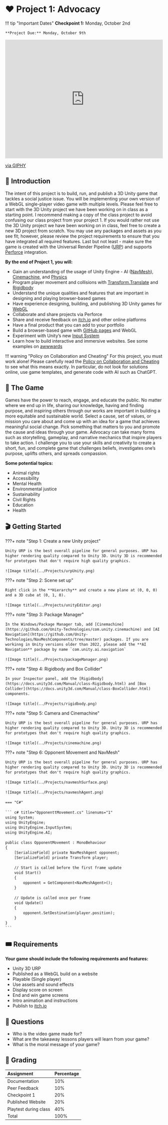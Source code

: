 # ❤️ Project 1: Advocacy

!!! tip "Important Dates"
    **Checkpoint 1:** Monday, October 2nd
    
    **Project Due:** Monday, October 9th



<div style="width:100%;height:0;padding-bottom:75%;position:relative;"><iframe src="https://giphy.com/embed/l1KVcrdl7rJpFnY2s" width="100%" height="100%" style="position:absolute" frameBorder="0" class="giphy-embed" allowFullScreen></iframe></div><p><a href="https://giphy.com/gifs/world-earth-l1KVcrdl7rJpFnY2s">via GIPHY</a></p>

## 📙 Introduction
The intent of this project is to build, run, and publish a 3D Unity game that tackles a social justice issue. You will be implementing your own version of a WebGL single-player video game with multiple levels. Please feel free to start with the 3D Unity project we have been working on in class as a starting point. I recommend making a copy of the class project to avoid confusing our class project from your project 1. If you would rather not use the 3D Unity project we have been working on in class, feel free to create a new 3D project from scratch. You may use any packages and assets as you see fit; however, please review the project requirements to ensure that you have integrated all required features. Last but not least - make sure the game is created with the Universal Render Pipeline ([URP](https://unity.com/srp/universal-render-pipeline)) and supports [Perforce](https://www.perforce.com/downloads/helix-visual-client-p4v) integration.

**By the end of Project 1, you will:** 

* Gain an understanding of the usage of Unity Engine - AI ([NavMesh](https://docs.unity3d.com/ScriptReference/AI.NavMesh.html)), [Cinemachine](https://docs.unity3d.com/Packages/com.unity.cinemachine@3.0/manual/index.html), and [Physics](https://docs.unity3d.com/Manual/PhysicsSection.html)
* Program player movement and collisions with [Transform.Translate](https://docs.unity3d.com/ScriptReference/Transform.Translate.html) and [Rigidbody](https://docs.unity3d.com/ScriptReference/Rigidbody.html)
* Understand the unique qualities and features that are important in designing and playing browser-based games
* Have experience designing, building, and publishing 3D Unity games for [WebGL](https://docs.unity3d.com/Manual/webgl-building.html)
* Collaborate and share projects via Perforce
* Share and receive feedback on [itch.io](https://itch.io/) and other online platforms
* Have a final product that you can add to your portfolio
* Build a browser-based game with [GitHub pages](https://pages.github.com/) and WebGL
* Experiment with Unity’s new [Input System](https://docs.unity3d.com/Packages/com.unity.inputsystem@1.8/manual/index.html)
* Learn how to build interactive and immersive websites. See some examples on [awwwards](https://www.awwwards.com/websites/unity/)



!!! warning "Policy on Collaboration and Cheating"
    For this project, you must work alone! Please carefully read the [Policy on Collaboration and Cheating](https://ece-classes.usc.edu/ee591/pvs_sem/fall09/acad_integ.pdf) to see what this means exactly. In particular, do not look for solutions online, use game templates, and generate code with AI such as ChatGPT. 



## 👾 The Game
Games have the power to reach, engage, and educate the public. No matter where we end up in life, sharing our knowledge, having and finding purpose, and inspiring others through our works are important in building a more equitable and sustainable world. Select a cause, set of values, or mission you care about and come up with an idea for a game that achieves meaningful social change. Pick something that matters to you and promote the cause and ideas through your game. Advocacy can take many forms such as storytelling, gameplay, and narrative mechanics that inspire players to take action. I challenge you to use your skills and creativity to create a short, fun, and complete game that challenges beliefs, investigates one’s purpose, uplifts others, and spreads compassion. 

**Some potential topics:**

* Animal rights
* Accessibility
* Mental Health
* Environmental justice
* Sustainability
* Civil Rights
* Education
* Health


## 🎬 Getting Started
???+ note "Step 1: Create a new Unity project"

    Unity URP is the best overall pipeline for general purposes. URP has higher rendering quality compared to Unity 3D. Unity 3D is recommended for prototypes that don't require high quality graphics.

    ![Image title](../Projects/urpUnity.png)

???+ note "Step 2: Scene set up"

    Right click in the **Hierarchy** and create a new plane at (0, 0, 0) and a 3D cube at (0, 1, 0).

    ![Image title](../Projects/unityEditor.png)

???+ note "Step 3: Package Manager"

    In the Windows/Package Manager tab, add [Cinemachine](https://github.com/Unity-Technologies/com.unity.cinemachine) and [AI Navigation](https://github.com/Unity-Technologies/NavMeshComponents/tree/master) packages. If you are workinng in Unity versions older than 2022, please add the **AI Navigation** package by name `com.unity.ai.navigation`

    ![Image title](../Projects/packageManager.png)

???+ note "Step 4: Rigidbody and Box Collider"

    In your Inspector panel, add the [Rigidbody](https://docs.unity3d.com/Manual/class-Rigidbody.html) and [Box Collider](https://docs.unity3d.com/Manual/class-BoxCollider.html) components. 

    ![Image title](../Projects/rigidbody.png)


???+ note "Step 5: Camera and Cinemachine"

    Unity URP is the best overall pipeline for general purposes. URP has higher rendering quality compared to Unity 3D. Unity 3D is recommended for prototypes that don't require high quality graphics.

    ![Image title](../Projects/cinemachine.png)

???+ note "Step 6: Opponent Movement and NavMesh"

    Unity URP is the best overall pipeline for general purposes. URP has higher rendering quality compared to Unity 3D. Unity 3D is recommended for prototypes that don't require high quality graphics.

    ![Image title](../Projects/navmeshSurface.png)

    ![Image title](../Projects/navmeshAgent.png)

    === "C#"

    ``` c# title="OpponenttMovement.cs" linenums="1"
    using System;
    using UnityEngine;
    using UnityEngine.InputSystem;
    using UnityEngine.AI;

    public class OpponentMovement : MonoBehaviour
    {
        [SerializeField] private NavMeshAgent opponent;
        [SerializeField] private Transform player;

        // Start is called before the first frame update
        void Start()
        {
            opponent = GetComponent<NavMeshAgent>();
        }

        // Update is called once per frame
        void Update()
        {
            opponent.SetDestination(player.position);
        }
    }
    ```

## 🎟️ Requirements

**Your game should include the following requirements and features:**

* Unity 3D URP
* Published as a WebGL build on a website
* Playable (Single player)
* Use assets and sound effects 
* Display score on screen
* End and win game screens
* Intro animation and instructions
* Publish to [itch.io](https://itch.io/)

## 🧐 Questions
* Who is the video game made for?
* What are the takeaway lessons players will learn from your game?
* What is the moral message of your game?

## 💯 Grading
| Assignment | Percentage |
| :--------- | :--------- |
| Documentation | 10% |
| Peer Feedback | 10% |
| Checkpoint 1 | 20% |
| Published Website | 20% |
| Playtest during class | 40% |
| Total | 100% |


